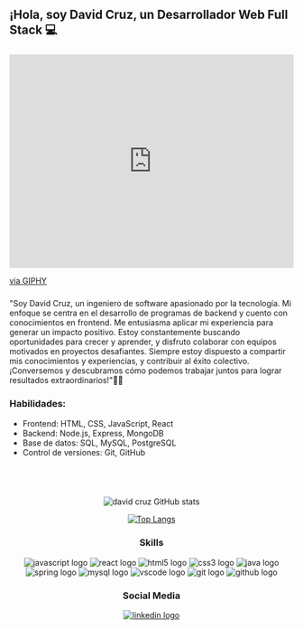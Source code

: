 ## ¡Hola, soy David Cruz, un Desarrollador Web Full Stack 💻

###

<img align="right" height="150" src="https://giphy.com/gifs/dommespace-domme-space-programador-qgQUggAC3Pfv687qPC" />

<img align="right" height="150" src="imagenes/logo.jpg" />

<div style="width:100%;height:0;padding-bottom:75%;position:relative;"><iframe src="https://giphy.com/embed/qgQUggAC3Pfv687qPC" width="100%" height="100%" style="position:absolute" frameBorder="0" class="giphy-embed" allowFullScreen></iframe></div><p><a href="https://giphy.com/gifs/dommespace-domme-space-programador-qgQUggAC3Pfv687qPC">via GIPHY</a></p>

###

<p align="left">"Soy David Cruz, un ingeniero de software apasionado por la tecnología. Mi enfoque se centra en el desarrollo de programas de backend y cuento con conocimientos en frontend. Me entusiasma aplicar mi experiencia para generar un impacto positivo. Estoy constantemente buscando oportunidades para crecer y aprender, y disfruto colaborar con equipos motivados en proyectos desafiantes. Siempre estoy dispuesto a compartir mis conocimientos y experiencias, y contribuir al éxito colectivo. ¡Conversemos y descubramos cómo podemos trabajar juntos para lograr resultados extraordinarios!"👨‍💻</p>


### Habilidades:

- Frontend: HTML, CSS, JavaScript, React
- Backend: Node.js, Express, MongoDB
- Base de datos: SQL, MySQL, PostgreSQL
- Control de versiones: Git, GitHub

###

<br clear="both">
<br clear="both">

<div align="center">
  
  ![david cruz GitHub stats](https://github-readme-stats.vercel.app/api?username=Davidcruz18&show_icons=true&theme=tokyonight&count_private=true)
  
  [![Top Langs](https://github-readme-stats.vercel.app/api/top-langs/?username=Davidcruz18&layout=pie&theme=radical)](https://github.com/DAVIDCRUZ18/github-readme-stats)

###
<h3 align="center">Skills</h3>
<div align="center">
  <img src="https://cdn.jsdelivr.net/gh/devicons/devicon/icons/javascript/javascript-original.svg" height="30" width="42" alt="javascript logo"  />
  <img src="https://cdn.jsdelivr.net/gh/devicons/devicon/icons/react/react-original.svg" height="30" width="42" alt="react logo"  />
  <img src="https://cdn.jsdelivr.net/gh/devicons/devicon/icons/html5/html5-original.svg" height="30" width="42" alt="html5 logo"  />
  <img src="https://cdn.jsdelivr.net/gh/devicons/devicon/icons/css3/css3-original.svg" height="30" width="42" alt="css3 logo"  />
  <img src="https://cdn.jsdelivr.net/gh/devicons/devicon/icons/java/java-original.svg" height="30" width="42" alt="java logo"  />
  <img src="https://cdn.jsdelivr.net/gh/devicons/devicon/icons/spring/spring-original.svg" height="30" width="42" alt="spring logo"  />
  <img src="https://cdn.jsdelivr.net/gh/devicons/devicon/icons/mysql/mysql-original.svg" height="30" width="42" alt="mysql logo"  />
    <img src="https://cdn.jsdelivr.net/gh/devicons/devicon/icons/vscode/vscode-original.svg" height="30" width="42" alt="vscode logo"  />
  <img src="https://cdn.jsdelivr.net/gh/devicons/devicon/icons/git/git-original.svg" height="30" width="42" alt="git logo"  />
  <img src="https://cdn.jsdelivr.net/gh/devicons/devicon/icons/github/github-original.svg" height="30" width="42" alt="github logo"  />
</div>

###
<h3 align="center">Social Media</h3>
<div align="center">
  <a href="https://www.linkedin.com/in/davidcruzpro/" target="_blank">
    <img src="https://img.shields.io/static/v1?message=LinkedIn&logo=linkedin&label=&color=0077B5&logoColor=white&labelColor=&style=plastic" height="35" alt="linkedin logo"  />
  </a>
</div>

###

<br clear="both">

